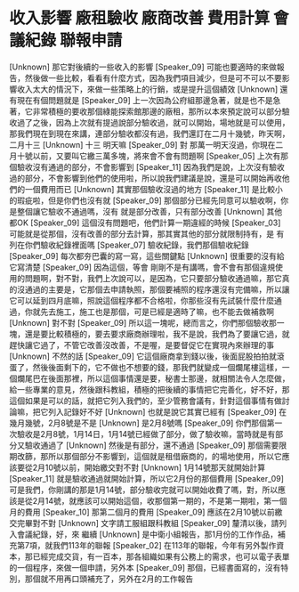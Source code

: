 # 收入影響 廠租驗收 廠商改善 費用計算 會議紀錄 聯報申請

[Unknown] 那它對後續的一些收入的影響
[Speaker_09] 可能也要適時的來做報告，然後做一些比較，看看有什麼方式，因為我們項目減少，但是可不可以不要影響收入太大的情況下，來做一些策略上的行銷，或是提升這個績效
[Unknown] 還有現在有個問題就是
[Speaker_09] 上一次因為公府組那邊急著，就是也不是急著，它非常積極的要收那個綠能探索館那邊的廠租，那所以本來預定說可以部分驗收過了之後，因為上次就有提過說部分驗收過，就可以開始，場地就是可以使用，那我們現在到現在來講，連部分驗收都沒有過，我們還訂在二月十幾號，昨天啊，二月十三
[Unknown] 十三 明天嘛
[Speaker_09] 對 那萬一明天沒過，你現在二月十號以前，又要叫它繳三萬多塊，將來會不會有問題啊
[Speaker_05] 上次有那個驗收沒有通過的部分，不會影響到
[Speaker_11] 因為我們是說，上次沒有驗收過的部分，不會影響到他們的使用啦，所以說我們建議是說，還是可以開始再收他們的一個費用而已
[Unknown] 其實那個驗收沒過的地方
[Speaker_11] 是比較小的瑕疵啦，但是你們也沒有就
[Speaker_09] 那個部分已經先同意可以驗收啊，你是整個讓它驗收不通過嗎，沒有 就是部分改善，只有部分改善
[Unknown] 其他都OK
[Speaker_09] 這個沒有問題吧，他們計算一期違經的時候
[Speaker_03] 可能就是從那個，沒有改善的部分去計算，那其實其他的部分就限制持有，是 有列在你們驗收紀錄裡面嗎
[Speaker_07] 驗收紀錄，我們那個驗收紀錄
[Speaker_09] 每次都夯巴囊的寫一寫，這些關鍵點
[Unknown] 很重要的沒有給它寫清楚
[Speaker_09] 因為這個，等會 剛剛不是有講嗎，會不會有那個違規使用的問題啊，對不對，我們上次說可以，是因為，它只要部分驗收通過嘛，那它真的沒通過的主要是，它那個去申請執照，那個要補照的程序還沒有完備嘛，所以讓它可以延到四月底嘛，照說這個程序都不合格啦，你那些沒有先試裝什麼什麼通過，你就先去施工，施工也是那個，可是已經是適時了嘛，也不能去做補救啊
[Unknown] 對不對
[Speaker_09] 所以這一塊呢，總而言之，你們那個驗收那一塊，還是要比較積極的，要去要求廠商辦理啦，我不是說，我們為了要讓它過，就趕快讓它過了，不管它改善沒改善，不是喔，是要督促它在實現內來辦理的事
[Unknown] 不然的話
[Speaker_09] 它這個廠商拿到錢以後，後面屁股拍拍就滾蛋了，然後後面剩下的，它不做也不想要的錢，那我們就變成一個爛尾樓這樣，一個爛尾巴在後面那裡，所以這個事情還是要，秘書士那邊，就相關法令人怎麼做，給一些專業的意見，然後跟科教組，積極的把後續的事情把它完善化，好不好，那這個如果是可以的話，就把它列入我們的，至少管務會議有，針對這個事情有做討論嘛，把它列入記錄好不好
[Unknown] 也就是說它其實已經有
[Speaker_09] 在幾月幾號，2月8號是不是
[Unknown] 是2月8號嗎
[Speaker_09] 你們那個第一次驗收是2月8號，1月14日，1月14號已經做了部分，做了驗收嘛，當時就是有部分又驗收通過了
[Unknown] 然後是有部分，還不通過
[Speaker_09] 那個需要限期改篩，那所以那個部分不影響到，這個就是租借廠商的，的場地使用，所以它應該要從2月10號以前，開始繳交對不對
[Unknown] 1月14號那天就開始計算
[Speaker_11] 就是驗收通過就開始計算，所以它2月份的那個費用
[Speaker_09] 可是我們，你剛講的那是1月14號，部分驗收完就可以開始收費了嗎，對，所以應該是從2月14號，就應該可以開始這個，收那個第一期的，不是第一期啦，第一個月的費用
[Speaker_10] 那第二個月的費用
[Speaker_09] 應該在2月10號以前繳交完畢對不對
[Unknown] 文字請工服組跟科教組
[Speaker_09] 釐清以後，請列入會議紀錄，好，來 繼續
[Unknown] 是中衛小組報告，那1月份的工作作品，補充第7項，就我們113年的聯報
[Speaker_02] 在113年的聯報，今年有另外製作資本，那已經完成交貨，有一百本，那各組織如果有公務上的需求，也可以電子表單的一個程序，來做一個申請，另外本
[Speaker_09] 那個，已經書面寫的，沒有特別，那個就不用再口頭補充了，另外在2月的工作報告